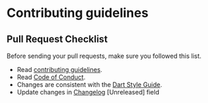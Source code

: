 # Contributing guidelines

## Pull Request Checklist

Before sending your pull requests, make sure you followed this list.

- Read [contributing guidelines](CONTRIBUTING.md).
- Read [Code of Conduct](CODE_OF_CONDUCT.md).
- Changes are consistent with the [Dart Style Guide](https://dart.dev/guides/language/effective-dart/style).
- Update changes in [Changelog](CHANGELOG.md) [Unreleased] field
